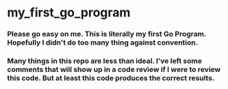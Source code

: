 # my_first_go_program

### Please go easy on me. This is literally my first Go Program. Hopefully I didn't do too many thing against convention. 
### Many things in this repo are less than ideal. I've left some comments that will show up in a code review if I were to review this code. But at least this code produces the correct results.
